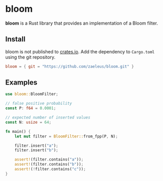 # bloom

**bloom** is a Rust library that provides an implementation of a Bloom filter.

## Install

bloom is not published to [crates.io]. Add the dependency to `Cargo.toml` using
the git repository.

```toml
bloom = { git = "https://github.com/zaeleus/bloom.git" }
```

[crates.io]: https://crates.io/

## Examples

```rust
use bloom::BloomFilter;

// false positive probability
const P: f64 = 0.0001;

// expected number of inserted values
const N: usize = 64;

fn main() {
    let mut filter = BloomFilter::from_fpp(P, N);

    filter.insert("a");
    filter.insert("b");

    assert!(filter.contains("a"));
    assert!(filter.contains("b"));
    assert!(!filter.contains("c"));
}
```
